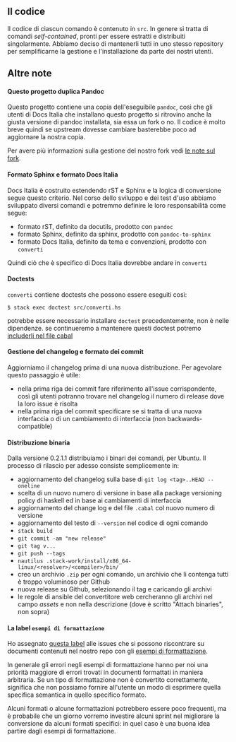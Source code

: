 
## Il codice

Il codice di ciascun comando è contenuto in `src`. In genere si tratta
di comandi _self-contained_, pronti per essere estratti e distribuiti
singolarmente. Abbiamo deciso di mantenerli tutti in uno stesso
repository per semplificarne la gestione e l'installazione da parte
dei nostri utenti.

## Altre note

#### Questo progetto duplica Pandoc

Questo progetto contiene una copia dell'eseguibile `pandoc`, così che
gli utenti di Docs Italia che installano questo progetto si ritrovino
anche la giusta versione di pandoc installata, sia essa un fork o
no. Il codice è molto breve quindi se upstream dovesse cambiare
basterebbe poco ad aggiornare la nostra copia.

Per avere più informazioni sulla gestione del nostro fork vedi [le
note sul fork](doc/fork-italiano.md).

#### Formato Sphinx e formato Docs Italia

Docs Italia è costruito estendendo rST e Sphinx e la logica di
conversione segue questo criterio. Nel corso dello sviluppo e dei test
d'uso abbiamo sviluppato diversi comandi e potremmo definire le loro
responsabilità come segue:

- formato rST, definito da docutils, prodotto con `pandoc`
- formato Sphinx, definito da sphinx, prodotto con `pandoc-to-sphinx`
- formato Docs Italia, definito da tema e convenzioni, prodotto con `converti`

Quindi ciò che è specifico di Docs Italia dovrebbe andare in `converti`

#### Doctests

`converti` contiene doctests che possono essere eseguiti così:

    $ stack exec doctest src/converti.hs

potrebbe essere necessario installare `doctest` precedentemente, non è
nelle dipendenze. se continueremo a mantenere questi doctest potremo
[includerli nel file
cabal](https://github.com/sol/doctest#cabal-integration)

#### Gestione del changelog e formato dei commit

Aggiorniamo il changelog prima di una nuova distribuzione. Per
agevolare questo passaggio è utile:

- nella prima riga dei commit fare riferimento all'issue
  corrispondente, così gli utenti potranno trovare nel changelog il
  numero di release dove la loro issue è risolta
- nella prima riga del commit specificare se si tratta di una nuova
  interfaccia o di un cambiamento di interfaccia (non
  backwards-compatible)

#### Distribuzione binaria

Dalla versione 0.2.1.1 distribuiamo i binari dei comandi, per
Ubuntu. Il processo di rilascio per adesso consiste semplicemente in:

- aggiornamento del changelog sulla base di `git log <tag>..HEAD --oneline`
- scelta di un nuovo numero di versione in base alla package versioning policy di haskell ed in base ai cambiamenti di interfaccia
- aggiornamento del change log e del file `.cabal` col nuovo numero di versione
- aggiornamento del testo di `--version` nel codice di ogni comando
- `stack build`
- `git commit -am "new release"`
- `git tag v...`
- `git push --tags`
- `nautilus .stack-work/install/x86_64-linux/<resolver>/<compiler>/bin/`
- creo un archivio `.zip` per ogni comando, un archivio che li
  contenga tutti è troppo voluminoso per Github
- nuova release su Github, selezionando il tag e caricando gli archivi
- le regole di ansible del convertitore web cercheranno gli archivi
  nel campo _assets_ e non nella descrizione (dove è scritto "Attach
  binaries", non sopra)

#### La label `esempi di formattazione`

Ho assegnato [questa
label](https://github.com/italia/docs-italia-comandi-conversione/labels/esempi%20di%20formattazione)
alle issues che si possono riscontrare su documenti contenuti nel
nostro repo con gli [esempi di
formattazione](https://github.com/italia/docs-italia-esempiformattazione-docs).

In generale gli errori negli esempi di formattazione hanno per noi una
priorità maggiore di errori trovati in documenti formattati in maniera
arbitraria. Se un tipo di formattazione non è convertito
correttamente, significa che non possiamo fornire all'utente un modo
di esprimere quella specifica semantica in quello specifico formato.

Alcuni formati o alcune formattazioni potrebbero essere poco
frequenti, ma è probabile che un giorno vorremo investire alcuni
sprint nel migliorare la conversione da alcuni formati specifici: in
quel caso è una buona idea partire dagli esempi di formattazione.
